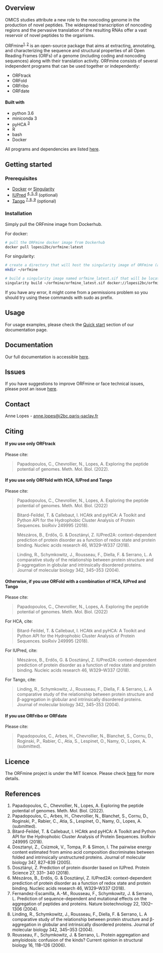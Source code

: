 ## Overview

OMICS studies attribute a new role to the noncoding genome in the production of novel peptides. The widespread transcription
of noncoding regions and the pervasive translation of the resulting RNAs offer a vast reservoir of novel peptides to the organisms.

ORFmine<sup><a href="#references">1</a>, <a href="#references">2</a></sup> is an open-source package that aims at extracting, annotating, and characterizing the sequence and structural properties of
all Open Reading Frames (ORFs) of a genome (including coding and noncoding sequences) along with their translation activity. ORFmine consists of several independent programs that can be used together or independently:
- ORFtrack
- ORFold
- ORFribo
- ORFdate

#### Built with
- python 3.6
- miniconda 3
- pyHCA <sup><a href="#references">3</a></sup>
- R 
- bash
- Docker

All programs and dependencies are listed [here](docs/dependencies.md). 


## Getting started

### Prerequisites

- [Docker](https://docs.docker.com/engine/install/) or [Singularity](https://singularity-tutorial.github.io/01-installation/)
- [IUPred](https://iupred2a.elte.hu/download_new) <sup><a href="#references">4, 5, 6</a></sup>  (optional)
- [Tango](http://tango.crg.es) <sup><a href="#references">7, 8, 9</a></sup> (optional)


### Installation

Simply pull the ORFmine image from Dockerhub.

For docker:
```bash
# pull the ORFmine docker image from Dockerhub
docker pull lopesi2bc/orfmine:latest
```

For singularity:
```bash
# create a directory that will host the singularity image of ORFmine (adpat the location and directory name)
mkdir ~/orfmine

# build a singularity image named orfmine_latest.sif that will be located in ~/orfmine (to adapt)
singularity build ~/orfmine/orfmine_latest.sif docker://lopesi2bc/orfmine:latest
```

If you have any error, it might come from a permissions problem so you should try using these commands with sudo as prefix.  


## Usage

For usage examples, please check the [Quick start](https://i2bc.github.io/ORFmine/orfmine_quickstart.html) section of our documentation page.


## Documentation

Our full documentation is accessible [here](https://i2bc.github.io/ORFmine/).

## Issues

If you have suggestions to improve ORFmine or face technical issues, please post an issue [here](https://github.com/i2bc/ORFmine/issues).


## Contact

Anne Lopes - anne.lopes@i2bc.paris-saclay.fr


## Citing

#### If you use only ORFtrack

Please cite:

> Papadopoulos, C., Chevrollier, N., Lopes, A. Exploring the peptide potential of genomes. Meth. Mol. Biol. (2022).



#### If you use only ORFfold with HCA, IUPred and Tango

Please cite:
> Papadopoulos, C., Chevrollier, N., Lopes, A. Exploring the peptide potential of genomes. Meth. Mol. Biol. (2022)

> Bitard-Feildel, T. & Callebaut, I. HCAtk and pyHCA: A Toolkit and Python API for the Hydrophobic Cluster Analysis of Protein Sequences. bioRxiv 249995 (2018).

> Mészáros, B., Erdős, G. & Dosztányi, Z. IUPred2A: context-dependent prediction of protein disorder as a function of redox state and protein binding. Nucleic acids research 46, W329–W337 (2018).

> Linding, R., Schymkowitz, J., Rousseau, F., Diella, F. & Serrano, L. A comparative study of the relationship between protein structure and β-aggregation in globular and intrinsically disordered proteins. Journal of molecular biology 342, 345–353 (2004).

#### Otherwise, if you use ORFold with a combination of HCA, IUPred and Tango

Please cite:
> Papadopoulos, C., Chevrollier, N., Lopes, A. Exploring the peptide potential of genomes. Meth. Mol. Biol. (2022)


For HCA, cite:
> Bitard-Feildel, T. & Callebaut, I. HCAtk and pyHCA: A Toolkit and Python API for the Hydrophobic Cluster Analysis of Protein Sequences. bioRxiv 249995 (2018).

For IUPred, cite:
> Mészáros, B., Erdős, G. & Dosztányi, Z. IUPred2A: context-dependent prediction of protein disorder as a function of redox state and protein binding. Nucleic acids research 46, W329–W337 (2018).

For Tango, cite:
> Linding, R., Schymkowitz, J., Rousseau, F., Diella, F. & Serrano, L. A comparative study of the relationship between protein structure and β-aggregation in globular and intrinsically disordered proteins. Journal of molecular biology 342, 345–353 (2004).


#### If you use ORFribo or ORFdate

Please cite:
> Papadopoulos, C., Arbes, H., Chevrollier, N., Blanchet, S., Cornu, D., Roginski, P., Rabier, C., Atia, S., Lespinet, O., Namy, O., Lopes, A. (submitted).


## Licence

The ORFmine project is under the MIT licence. Please check [here](LICENSE.md) for more details.


## References
1. Papadopoulos, C., Chevrollier, N., Lopes, A. Exploring the peptide potential of genomes. Meth. Mol. Biol. (2022).
2. Papadopoulos, C., Arbes, H., Chevrollier, N., Blanchet, S., Cornu, D., Roginski, P., Rabier, C., Atia, S., Lespinet, O., Namy, O., Lopes, A. (submitted).
3. Bitard-Feildel, T. & Callebaut, I. HCAtk and pyHCA: A Toolkit and Python API for the Hydrophobic Cluster Analysis of Protein Sequences. bioRxiv 249995 (2018).
4. Dosztanyi, Z., Csizmok, V., Tompa, P. & Simon, I. The pairwise energy content estimated from amino acid composition discriminates between folded and intrinsically unstructured proteins. Journal of molecular biology 347, 827–839 (2005).
5. Dosztányi, Z. Prediction of protein disorder based on IUPred. Protein Science 27, 331– 340 (2018).
6. Mészáros, B., Erdős, G. & Dosztányi, Z. IUPred2A: context-dependent prediction of protein disorder as a function of redox state and protein binding. Nucleic acids research 46, W329–W337 (2018).
7. Fernandez-Escamilla, A.-M., Rousseau, F., Schymkowitz, J. & Serrano, L. Prediction of sequence-dependent and mutational effects on the aggregation of peptides and proteins. Nature biotechnology 22, 1302–1306 (2004).
8. Linding, R., Schymkowitz, J., Rousseau, F., Diella, F. & Serrano, L. A comparative study of the relationship between protein structure and β-aggregation in globular and intrinsically disordered proteins. Journal of molecular biology 342, 345–353 (2004). 
9. Rousseau, F., Schymkowitz, J. & Serrano, L. Protein aggregation and amyloidosis: confusion of the kinds? Current opinion in structural biology 16, 118–126 (2006).
